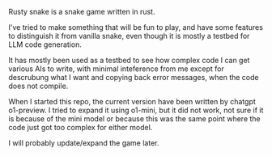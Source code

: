 Rusty snake is a snake game written in rust.

I've tried to make something that will be fun to play, and have some features to distinguish it from vanilla snake, even though it is mostly a testbed for LLM code generation.

It has mostly been used as a testbed to see how complex code I can get various AIs to write, with minimal inteference from me except for descrubung what I want and copying back error messages, when the code does not compile.

When I started this repo, the current version have been written by chatgpt o1-preview.
I tried to expand it using o1-mini, but it did not work, not sure if it is because of the mini model or because this was the same point where the code just got too complex for either model.

I will probably update/expand the game later.
